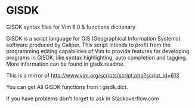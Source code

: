 # GISDK
GISDK syntax files for Vim 6.0 &amp; functions dictionary

GISDK is a script language for GIS (Geographical Information Systems) software produced by Caliper. This script intends to profit from the programming editing capabilities of Vim to provide features for developing programs in GISDK, like syntax highlighting, auto completion and tagging. More information can be found in gisdk.readme.

This is a mirror of http://www.vim.org/scripts/script.php?script_id=613

You can get All GISDK functions from : gisdk.dict.

If you have problems don't forget to ask in Stackoverflow.com

